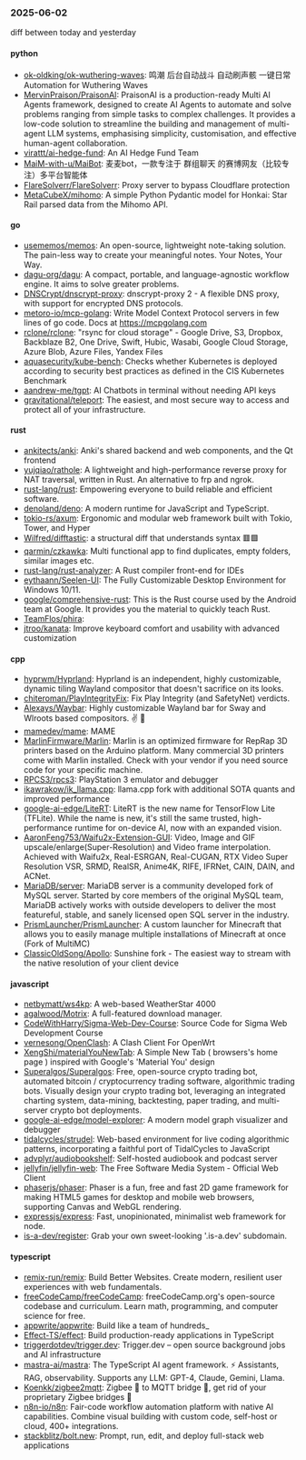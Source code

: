 ### 2025-06-02
diff between today and yesterday

#### python
* [ok-oldking/ok-wuthering-waves](https://github.com/ok-oldking/ok-wuthering-waves): 鸣潮 后台自动战斗 自动刷声骸 一键日常 Automation for Wuthering Waves
* [MervinPraison/PraisonAI](https://github.com/MervinPraison/PraisonAI): PraisonAI is a production-ready Multi AI Agents framework, designed to create AI Agents to automate and solve problems ranging from simple tasks to complex challenges. It provides a low-code solution to streamline the building and management of multi-agent LLM systems, emphasising simplicity, customisation, and effective human-agent collaboration.
* [virattt/ai-hedge-fund](https://github.com/virattt/ai-hedge-fund): An AI Hedge Fund Team
* [MaiM-with-u/MaiBot](https://github.com/MaiM-with-u/MaiBot): 麦麦bot，一款专注于 群组聊天 的赛博网友（比较专注）多平台智能体
* [FlareSolverr/FlareSolverr](https://github.com/FlareSolverr/FlareSolverr): Proxy server to bypass Cloudflare protection
* [MetaCubeX/mihomo](https://github.com/MetaCubeX/mihomo): A simple Python Pydantic model for Honkai: Star Rail parsed data from the Mihomo API.

#### go
* [usememos/memos](https://github.com/usememos/memos): An open-source, lightweight note-taking solution. The pain-less way to create your meaningful notes. Your Notes, Your Way.
* [dagu-org/dagu](https://github.com/dagu-org/dagu): A compact, portable, and language-agnostic workflow engine. It aims to solve greater problems.
* [DNSCrypt/dnscrypt-proxy](https://github.com/DNSCrypt/dnscrypt-proxy): dnscrypt-proxy 2 - A flexible DNS proxy, with support for encrypted DNS protocols.
* [metoro-io/mcp-golang](https://github.com/metoro-io/mcp-golang): Write Model Context Protocol servers in few lines of go code. Docs at https://mcpgolang.com
* [rclone/rclone](https://github.com/rclone/rclone): "rsync for cloud storage" - Google Drive, S3, Dropbox, Backblaze B2, One Drive, Swift, Hubic, Wasabi, Google Cloud Storage, Azure Blob, Azure Files, Yandex Files
* [aquasecurity/kube-bench](https://github.com/aquasecurity/kube-bench): Checks whether Kubernetes is deployed according to security best practices as defined in the CIS Kubernetes Benchmark
* [aandrew-me/tgpt](https://github.com/aandrew-me/tgpt): AI Chatbots in terminal without needing API keys
* [gravitational/teleport](https://github.com/gravitational/teleport): The easiest, and most secure way to access and protect all of your infrastructure.

#### rust
* [ankitects/anki](https://github.com/ankitects/anki): Anki's shared backend and web components, and the Qt frontend
* [yujqiao/rathole](https://github.com/yujqiao/rathole): A lightweight and high-performance reverse proxy for NAT traversal, written in Rust. An alternative to frp and ngrok.
* [rust-lang/rust](https://github.com/rust-lang/rust): Empowering everyone to build reliable and efficient software.
* [denoland/deno](https://github.com/denoland/deno): A modern runtime for JavaScript and TypeScript.
* [tokio-rs/axum](https://github.com/tokio-rs/axum): Ergonomic and modular web framework built with Tokio, Tower, and Hyper
* [Wilfred/difftastic](https://github.com/Wilfred/difftastic): a structural diff that understands syntax 🟥🟩
* [qarmin/czkawka](https://github.com/qarmin/czkawka): Multi functional app to find duplicates, empty folders, similar images etc.
* [rust-lang/rust-analyzer](https://github.com/rust-lang/rust-analyzer): A Rust compiler front-end for IDEs
* [eythaann/Seelen-UI](https://github.com/eythaann/Seelen-UI): The Fully Customizable Desktop Environment for Windows 10/11.
* [google/comprehensive-rust](https://github.com/google/comprehensive-rust): This is the Rust course used by the Android team at Google. It provides you the material to quickly teach Rust.
* [TeamFlos/phira](https://github.com/TeamFlos/phira): 
* [jtroo/kanata](https://github.com/jtroo/kanata): Improve keyboard comfort and usability with advanced customization

#### cpp
* [hyprwm/Hyprland](https://github.com/hyprwm/Hyprland): Hyprland is an independent, highly customizable, dynamic tiling Wayland compositor that doesn't sacrifice on its looks.
* [chiteroman/PlayIntegrityFix](https://github.com/chiteroman/PlayIntegrityFix): Fix Play Integrity (and SafetyNet) verdicts.
* [Alexays/Waybar](https://github.com/Alexays/Waybar): Highly customizable Wayland bar for Sway and Wlroots based compositors. ✌️ 🎉
* [mamedev/mame](https://github.com/mamedev/mame): MAME
* [MarlinFirmware/Marlin](https://github.com/MarlinFirmware/Marlin): Marlin is an optimized firmware for RepRap 3D printers based on the Arduino platform. Many commercial 3D printers come with Marlin installed. Check with your vendor if you need source code for your specific machine.
* [RPCS3/rpcs3](https://github.com/RPCS3/rpcs3): PlayStation 3 emulator and debugger
* [ikawrakow/ik_llama.cpp](https://github.com/ikawrakow/ik_llama.cpp): llama.cpp fork with additional SOTA quants and improved performance
* [google-ai-edge/LiteRT](https://github.com/google-ai-edge/LiteRT): LiteRT is the new name for TensorFlow Lite (TFLite). While the name is new, it's still the same trusted, high-performance runtime for on-device AI, now with an expanded vision.
* [AaronFeng753/Waifu2x-Extension-GUI](https://github.com/AaronFeng753/Waifu2x-Extension-GUI): Video, Image and GIF upscale/enlarge(Super-Resolution) and Video frame interpolation. Achieved with Waifu2x, Real-ESRGAN, Real-CUGAN, RTX Video Super Resolution VSR, SRMD, RealSR, Anime4K, RIFE, IFRNet, CAIN, DAIN, and ACNet.
* [MariaDB/server](https://github.com/MariaDB/server): MariaDB server is a community developed fork of MySQL server. Started by core members of the original MySQL team, MariaDB actively works with outside developers to deliver the most featureful, stable, and sanely licensed open SQL server in the industry.
* [PrismLauncher/PrismLauncher](https://github.com/PrismLauncher/PrismLauncher): A custom launcher for Minecraft that allows you to easily manage multiple installations of Minecraft at once (Fork of MultiMC)
* [ClassicOldSong/Apollo](https://github.com/ClassicOldSong/Apollo): Sunshine fork - The easiest way to stream with the native resolution of your client device

#### javascript
* [netbymatt/ws4kp](https://github.com/netbymatt/ws4kp): A web-based WeatherStar 4000
* [agalwood/Motrix](https://github.com/agalwood/Motrix): A full-featured download manager.
* [CodeWithHarry/Sigma-Web-Dev-Course](https://github.com/CodeWithHarry/Sigma-Web-Dev-Course): Source Code for Sigma Web Development Course
* [vernesong/OpenClash](https://github.com/vernesong/OpenClash): A Clash Client For OpenWrt
* [XengShi/materialYouNewTab](https://github.com/XengShi/materialYouNewTab): A Simple New Tab ( browsers's home page ) inspired with Google's 'Material You' design
* [Superalgos/Superalgos](https://github.com/Superalgos/Superalgos): Free, open-source crypto trading bot, automated bitcoin / cryptocurrency trading software, algorithmic trading bots. Visually design your crypto trading bot, leveraging an integrated charting system, data-mining, backtesting, paper trading, and multi-server crypto bot deployments.
* [google-ai-edge/model-explorer](https://github.com/google-ai-edge/model-explorer): A modern model graph visualizer and debugger
* [tidalcycles/strudel](https://github.com/tidalcycles/strudel): Web-based environment for live coding algorithmic patterns, incorporating a faithful port of TidalCycles to JavaScript
* [advplyr/audiobookshelf](https://github.com/advplyr/audiobookshelf): Self-hosted audiobook and podcast server
* [jellyfin/jellyfin-web](https://github.com/jellyfin/jellyfin-web): The Free Software Media System - Official Web Client
* [phaserjs/phaser](https://github.com/phaserjs/phaser): Phaser is a fun, free and fast 2D game framework for making HTML5 games for desktop and mobile web browsers, supporting Canvas and WebGL rendering.
* [expressjs/express](https://github.com/expressjs/express): Fast, unopinionated, minimalist web framework for node.
* [is-a-dev/register](https://github.com/is-a-dev/register): Grab your own sweet-looking '.is-a.dev' subdomain.

#### typescript
* [remix-run/remix](https://github.com/remix-run/remix): Build Better Websites. Create modern, resilient user experiences with web fundamentals.
* [freeCodeCamp/freeCodeCamp](https://github.com/freeCodeCamp/freeCodeCamp): freeCodeCamp.org's open-source codebase and curriculum. Learn math, programming, and computer science for free.
* [appwrite/appwrite](https://github.com/appwrite/appwrite): Build like a team of hundreds_
* [Effect-TS/effect](https://github.com/Effect-TS/effect): Build production-ready applications in TypeScript
* [triggerdotdev/trigger.dev](https://github.com/triggerdotdev/trigger.dev): Trigger.dev – open source background jobs and AI infrastructure
* [mastra-ai/mastra](https://github.com/mastra-ai/mastra): The TypeScript AI agent framework. ⚡ Assistants, RAG, observability. Supports any LLM: GPT-4, Claude, Gemini, Llama.
* [Koenkk/zigbee2mqtt](https://github.com/Koenkk/zigbee2mqtt): Zigbee 🐝 to MQTT bridge 🌉, get rid of your proprietary Zigbee bridges 🔨
* [n8n-io/n8n](https://github.com/n8n-io/n8n): Fair-code workflow automation platform with native AI capabilities. Combine visual building with custom code, self-host or cloud, 400+ integrations.
* [stackblitz/bolt.new](https://github.com/stackblitz/bolt.new): Prompt, run, edit, and deploy full-stack web applications
